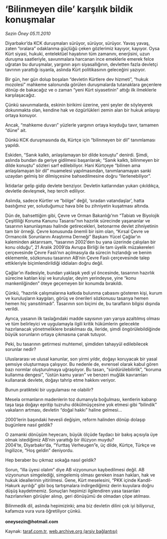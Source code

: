 # ‘Bilinmeyen dile’ karşılık bildik konuşmalar

*Sezin Öney 05.11.2010*

<div class="yazi"><p>Diyarbakır’da KCK duruşmaları sürüyor, sürüyor, sürüyor. Yavaş yavaş, zaten “oralara” odaklanma güçlüğü çeken gözlerimiz kayıyor, kayıyor. Oysa Kürt siyasi, hukuki, entelektüel hayatının tüm zamanını, enerjisini, uzun duruşma saatleriyle, savunmalara harcanan ince emeklerle emerek felce uğratan bu duruşmalar, yargının aşırı siyasallığının, devletten fazla devletçi tavrının yarattığı isyanla, aslında Kürt politikasının geleceğini yazıyor. </p>
<p>Bir gün, her gün dolup boşalan “devletin Kürtlere dev hizmeti”, “hukuk mozolesi” mahkeme salonunda görülen duruşmalarda tutanaklara geçenlere dönüp de bakacağız ve o zaman “yeni Kürt siyasetinin” attığı ilk ilmeklerle karşılaşacağız.</p>
<p>Çünkü savunmalarda, eskinin birikimi üzerine, yeni şeyler de söyleyerek dokunmakta olan, kendine hak ve özgürlükleri zemin alan bir hukuk anlayışı ortaya konuyor. </p>
<p>Ancak, “mahkeme duvarı” yüzlerle yargının ortaya koyduğu tavır, tamamen “düne” ait. </p>
<p>Dünkü KCK duruşmasında da, Kürtçe için “bilinmeyen bir dil” tanımlaması yapıldı. </p>
<p>Eskiden, “Sanık kalktı, anlaşılamayan bir dilde konuştu” denirdi. Şimdi, aslında bundan da geriye gidilmesi başarılarak; “Sanık kalktı, bilinmeyen bir dilde konuştu” sözleri sarf edilebiliyor. Hani Kürtçeye “bilinen ama anlaşılamayan bir dil” muamelesi yapılmasından, tanımlanamayan sanki uzaydan gelmiş bir dilmişçesine bahsedilmesine doğru “ilerlenebiliyor”. </p>
<p>İktidarlar gelip gidip devlete benziyor. Devletin katlarından yukarı çıkıldıkça, devletle devleşmek, hep tercih ediliyor.</p>
<p>Aslında, sadece Kürtler ve “bölge” değil, ‘sıradan vatandaşlar’, hatta bastığımız yer, soluduğumuz hava bile bu zihniyetin kuşatması altında. </p>
<p>Dün de, bahsettiğim gibi, Çevre ve Orman Bakanlığı’nın “Tabiatı ve Biyolojik Çeşitliliği Koruma Kanunu Tasarısı”nın hazırlık sürecinde yaşananlar ve tasarının kanunlaşması halinde getirecekleri, betonarme devlet zihniyetinin tam bir örneği. Çevre konusunda önemli bir isim olan, “Kırsal Çevre ve Ormancılık Sorunlarını Araştırma Derneği” Başkanı Yücel Çağlar’ın kaleminden aktarırsam, “tasarının 2002’den bu yana üzerinde çalışılan bir konu olduğu”, 21 Aralık 2009’da Avrupa Birliği ile tam üyelik müzakereleri çerçevesinde Çevre Faslı’nın açılmasıyla da sürecin hızlandığı ve benim eklememle, sözkonusu tasarının AB’nin Çevre Faslı çerçevesinde talep ettikleriyle biçimlendirildiği iddiaları doğru değil. </p>
<p>Çağlar’ın ifadesiyle, bundan yaklaşık yedi yıl öncesinde, tasarının hazırlık sürecine katılan kişi ve kuruluşlar, deyim yerindeyse, yine “konu mankenliğinden” öteye geçemeyen bir konumda bırakıldı.</p>
<p>Çünkü, “hazırlık çalışmalarına katkıda bulunma çabasını gösteren kişi, kurum ve kuruluşların kaygıları, görüş ve önerileri sözkonusu tasarıya hemen hemen hiç yansıtılmadı”. Tasarının son biçimi de, bu tarafların bilgisi dışında verildi.</p>
<p>Ayrıca, yasanın ilk taslağındaki madde sayısının yarı yarıya azaltılmış olması ve tüm belirleyici ve uygulamayla ilgili kritik hükümlerin gelecekte hazırlanacak yönetmeliklere bırakılması da, ileride, şimdi öngörülebildiğinde büyük sorunların ortaya çıkmasına çanak tutuyor.</p>
<p>Peki, bu tasarının getirmesi muhtemel, şimdiden tahayyül edilebilecek sorunlar nedir?</p>
<p>Uluslararası ve ulusal kanunlar, son yirmi yıldır, doğayı koruyacak bir yasal şemsiye oluşturmaya çalışıyor. Bu nedenle de, evrensel olarak kabul gören bazı normlar oluşturulmaya uğraşılıyor. Bu tasarı, “sürdürülebilirlik”, “koruma kullanma dengesi”, “üstün kamu yararı” ve benzeri muğlâk kavramları kullanarak devlete, doğayı tahrip etme hakkını veriyor. </p>
<p>Bunun pratikteki bir uygulaması ne olabilir?</p>
<p>Mesela ormanların madenlerin toz dumanıyla boğulması, kentlerin kabarıp taşa taşa doğayı epritip tuzruhu dökülmüşçesine yok etmesi gibi “bilindik” vakaların artması, devletin “doğal hakkı” haline gelmesi...</p>
<p>2000’lerin başındaki hevesli değişim, reform halinden dönüp dolaşıp bugünlere nasıl geldik?</p>
<p>O zamanki dönüşüm heyecanı, büyük ölçüde faydacı bir bakış açısıyla üye olmak istediğimiz AB’nin yarattığı bir illüzyon muydu?<br/>2004’te, Diyarbakır’da, “Yurttaş Verheugen”e, üç dilde, Kürtçe, Türkçe ve İngilizce, “Hoş geldin” deniyordu.</p>
<p>Hep beraber bu çıkmaz sokağa nasıl geldik?</p>
<p>Sorun, “illa üyesi olalım” diye AB vizyonunun kaybedilmesi değil. AB vizyonunun simgelediği, simgelemiş olması gereken insan hakları, hak ve hukuk ideallerinin yitirilmesi. Gene, Kürt meselesini, “PKK içinde Kandil-Hakurk ayrılığı” gibi boş tartışmalara indirgediğimiz derin kuyulara doğru düşüş kaydetmemiz. Sonuçları hepimizi ilgilendiren yasa tasarıları hazırlanırken görüşler alınıp, geri dönüşümü de olmadan çöpe atılması.</p>
<p>Bilinmedik dil, aslında hepimizinki; ama biz devletin dilini çok iyi biliyoruz, kafamıza vura vura öğretiliyor çünkü.<br/><br/><b>oneysezin@hotmail.com</b></p></div>

Kaynak: [taraf.com.tr](http://www.taraf.com.tr:80/sezin-oney/makale-bilinmeyen-dile-karsilik-bildik-konusmalar.htm), [web.archive.org (arşiv bağlantısı)](http://web.archive.org/web/20101107061433/http://www.taraf.com.tr:80/sezin-oney/makale-bilinmeyen-dile-karsilik-bildik-konusmalar.htm)
